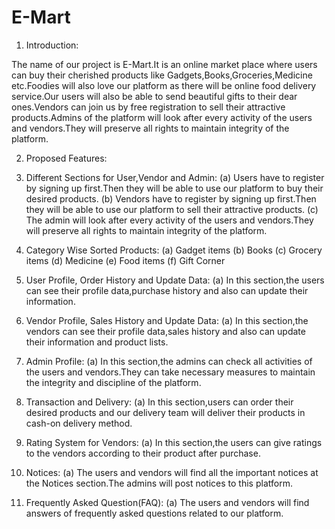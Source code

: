 # E-Mart

1. Introduction:

The name of our project is E-Mart.It is an online market place where users can buy their cherished products
like Gadgets,Books,Groceries,Medicine etc.Foodies will also love our platform as there will be online food delivery
service.Our users will also be able to send beautiful gifts to their dear ones.Vendors can join us by free
registration to sell their attractive products.Admins of the platform will look after every activity of the users
and vendors.They will preserve all rights to maintain integrity of the platform.

2. Proposed Features:

1. Different Sections for User,Vendor and Admin:
(a) Users have to register by signing up first.Then they will be able to use our platform to buy their
desired products.
(b) Vendors have to register by signing up first.Then they will be able to use our platform to sell their
attractive products.
(c) The admin will look after every activity of the users and vendors.They will preserve all rights to
maintain integrity of the platform.

2. Category Wise Sorted Products:
(a) Gadget items
(b) Books
(c) Grocery items
(d) Medicine
(e) Food items
(f) Gift Corner

3. User Profile, Order History and Update Data:
(a) In this section,the users can see their profile data,purchase history and also can update their information.

4. Vendor Profile, Sales History and Update Data:
(a) In this section,the vendors can see their profile data,sales history and also can update their information
and product lists.

5. Admin Profile:
(a) In this section,the admins can check all activities of the users and vendors.They can take necessary
measures to maintain the integrity and discipline of the platform.

6. Transaction and Delivery:
(a) In this section,users can order their desired products and our delivery team will deliver their products
in cash-on delivery method.

7. Rating System for Vendors:
(a) In this section,the users can give ratings to the vendors according to their product after purchase.

8. Notices:
(a) The users and vendors will find all the important notices at the Notices section.The admins will post
notices to this platform.

9. Frequently Asked Question(FAQ):
(a) The users and vendors will find answers of frequently asked questions related to our platform.

